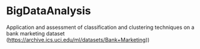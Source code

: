 # BigDataAnalysis
Application and assessment of classification and clustering techniques on a bank marketing dataset (https://archive.ics.uci.edu/ml/datasets/Bank+Marketing))
